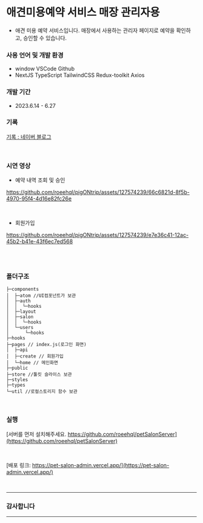 # 애견미용예약 서비스 매장 관리자용

- 애견 미용 예약 서비스입니다. 매장에서 사용하는 관리자 페이지로 예약을 확인하고, 승인할 수 있습니다.

### 사용 언어 및 개발 환경

- window VSCode Github
- NextJS TypeScript TailwindCSS Redux-toolkit Axios

### 개발 기간

- 2023.6.14 - 6.27

### 기록

[기록 : 네이버 블로그](https://blog.naver.com/eehqlnote/223145094388)


<br />


### 시연 영상

- 예약 내역 조회 및 승인
  
https://github.com/roeehql/pigONtrip/assets/127574239/66c6821d-8f5b-4970-95f4-4d16e82fc26e

<br />

- 회원가입

https://github.com/roeehql/pigONtrip/assets/127574239/e7e36c41-12ac-45b2-b41e-43f6ec7ed568


<br />
<br />

### 폴더구조

```
├─components
│  ├─atom //UI컴포넌트가 보관
│  ├─auth
│  │  └─hooks
│  ├─layout
│  ├─salon
│  │  └─hooks
│  └─users
│      └─hooks
├─hooks
├─pages // index.js(로그인 화면)
│  ├─api
│  ├─create // 회원가입
│  └─home // 메인화면
├─public
├─store //툴킷 슬라이스 보관
├─styles
├─types
└─util //로컬스토리지 함수 보관
```
<br />

### 실행


[서버를 먼저 설치해주세요. https://github.com/roeehql/petSalonServer](https://github.com/roeehql/petSalonServer)

<br />

[배포 링크: https://pet-salon-admin.vercel.app/](https://pet-salon-admin.vercel.app/)

<br />


---

### 감사합니다
---

